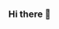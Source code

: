 ### Hi there 👋

<!--
**gvang74/gvang74** is a ✨ _special_ ✨ repository because its `README.md` (this file) appears on your GitHub profile.

Here are some ideas to get you started:
### Hello All.
- 🔭 I’m currently working on ... everything. Our first homework assignment, work, kids and life. 
- 🌱 I’m currently learning on... how use github. 
- 👯 I’m looking to collaborate with ... my group/team. I pray and hope I do weigh them down with me. lol.
- 🤔 I’m looking for help with ... nothing at the moment but I am really nervous about this class. I hope I am ready for it. 
- 💬 Ask me about ... I have 4 kids with my amazing husband of 18 yrs. My oldest boy is 17. The 2nd oldest boy is 14. My 3rd is my one and only and she is 11 yrs old. And my baby boy is 7 yrs old. We received just sold our 1st home of 13 yrs and just bought our second home 2 months ago. Life is still full of boxies right now. 
- 📫 How to reach me: via Teams, Email, or Text. But FYI I am not good at replying. lol **sorry**
- 😄 Pronouns: ...
- ⚡ Fun fact: ... 
-->
